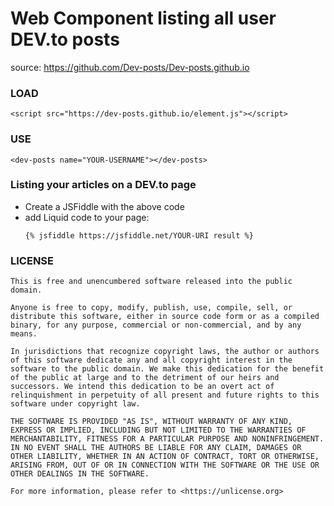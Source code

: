 # Web Component listing all user DEV.to posts

source: https://github.com/Dev-posts/Dev-posts.github.io

### LOAD

```
<script src="https://dev-posts.github.io/element.js"></script>
```

### USE

```
<dev-posts name="YOUR-USERNAME"></dev-posts>
```

### Listing your articles on a DEV.to page

* Create a JSFiddle with the above code
* add Liquid code to your page:
    ```
    {% jsfiddle https://jsfiddle.net/YOUR-URI result %}
    ```

### LICENSE

```
This is free and unencumbered software released into the public domain.

Anyone is free to copy, modify, publish, use, compile, sell, or
distribute this software, either in source code form or as a compiled
binary, for any purpose, commercial or non-commercial, and by any
means.

In jurisdictions that recognize copyright laws, the author or authors
of this software dedicate any and all copyright interest in the
software to the public domain. We make this dedication for the benefit
of the public at large and to the detriment of our heirs and
successors. We intend this dedication to be an overt act of
relinquishment in perpetuity of all present and future rights to this
software under copyright law.

THE SOFTWARE IS PROVIDED "AS IS", WITHOUT WARRANTY OF ANY KIND,
EXPRESS OR IMPLIED, INCLUDING BUT NOT LIMITED TO THE WARRANTIES OF
MERCHANTABILITY, FITNESS FOR A PARTICULAR PURPOSE AND NONINFRINGEMENT.
IN NO EVENT SHALL THE AUTHORS BE LIABLE FOR ANY CLAIM, DAMAGES OR
OTHER LIABILITY, WHETHER IN AN ACTION OF CONTRACT, TORT OR OTHERWISE,
ARISING FROM, OUT OF OR IN CONNECTION WITH THE SOFTWARE OR THE USE OR
OTHER DEALINGS IN THE SOFTWARE.

For more information, please refer to <https://unlicense.org>

```